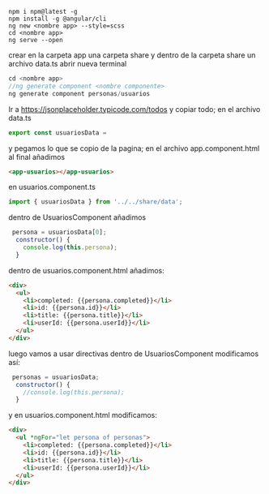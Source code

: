 ```JS
npm i npm@latest -g
npm install -g @angular/cli
ng new <nombre app> --style=scss
cd <nombre app>	
ng serve --open
```
crear en la carpeta app una carpeta share
y dentro de la carpeta share un archivo
data.ts
abrir nueva terminal
```js
cd <nombre app>
//ng generate component <nombre componente>
ng generate component personas/usuarios
```
Ir a https://jsonplaceholder.typicode.com/todos y copiar todo;
en el archivo data.ts 
``` js
export const usuariosData = 
```
y pegamos lo que se copio de la pagina;
en el archivo app.component.html al final añadimos
```html
<app-usuarios></app-usuarios>
```
en usuarios.component.ts
```js
import { usuariosData } from '../../share/data';
```
dentro de UsuariosComponent añadimos
```js
 persona = usuariosData[0];
  constructor() {
    console.log(this.persona);
  }
```
dentro de usuarios.component.html
añadimos:
```html 
<div>
  <ul>
    <li>completed: {{persona.completed}}</li>
    <li>id: {{persona.id}}</li>
    <li>title: {{persona.title}}</li>
    <li>userId: {{persona.userId}}</li>
  </ul>
</div>
```
luego vamos a usar directivas
dentro de UsuariosComponent modificamos así:
```js
 personas = usuariosData;
  constructor() {
    //console.log(this.persona);
  }
```
y en usuarios.component.html
modificamos:
```html 
<div>
  <ul *ngFor="let persona of personas">
    <li>completed: {{persona.completed}}</li>
    <li>id: {{persona.id}}</li>
    <li>title: {{persona.title}}</li>
    <li>userId: {{persona.userId}}</li>
  </ul>
</div>
```

